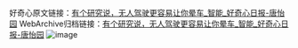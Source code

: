 好奇心原文链接：[有个研究说，无人驾驶更容易让你晕车_智能_好奇心日报-唐怡园](https://www.qdaily.com/articles/8427.html)
WebArchive归档链接：[有个研究说，无人驾驶更容易让你晕车_智能_好奇心日报-唐怡园](http://web.archive.org/web/20190623152832/https://www.qdaily.com/articles/8427.html)
![image](http://ww3.sinaimg.cn/large/007d5XDpgy1g3vd5edv64j30u02qx4qp)